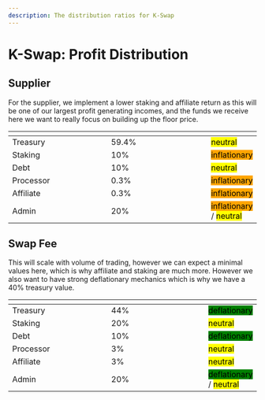 ```yaml
---
description: The distribution ratios for K-Swap
---
```


# K-Swap: Profit Distribution

## Supplier

For the supplier, we implement a lower staking and affiliate return as this will be one of our largest profit generating incomes, and the funds we receive here we want to really focus on building up the floor price.

<table data-header-hidden><thead><tr><th width="256"></th><th width="277"></th><th></th></tr></thead><tbody><tr><td>Treasury</td><td>59.4%</td><td><mark style="background-color:yellow;">neutral</mark></td></tr><tr><td>Staking</td><td>10%</td><td><mark style="background-color:orange;">inflationary</mark></td></tr><tr><td>Debt</td><td>10%</td><td><mark style="background-color:yellow;">neutral</mark></td></tr><tr><td>Processor</td><td>0.3%</td><td><mark style="background-color:orange;">inflationary</mark></td></tr><tr><td>Affiliate</td><td>0.3%</td><td><mark style="background-color:orange;">inflationary</mark></td></tr><tr><td>Admin</td><td>20%</td><td><mark style="background-color:orange;">inflationary</mark> / <mark style="background-color:yellow;">neutral</mark></td></tr></tbody></table>

## Swap Fee

This will scale with volume of trading, however we can expect a minimal values here, which is why affiliate and staking are much more. However we also want to have strong deflationary mechanics which is why we have a 40% treasury value.

<table data-header-hidden><thead><tr><th width="256"></th><th width="276"></th><th></th></tr></thead><tbody><tr><td>Treasury</td><td>44%</td><td><mark style="background-color:green;">deflationary</mark></td></tr><tr><td>Staking</td><td>20%</td><td><mark style="background-color:yellow;">neutral</mark></td></tr><tr><td>Debt</td><td>10%</td><td><mark style="background-color:green;">deflationary</mark></td></tr><tr><td>Processor</td><td>3%</td><td><mark style="background-color:yellow;">neutral</mark></td></tr><tr><td>Affiliate</td><td>3%</td><td><mark style="background-color:yellow;">neutral</mark></td></tr><tr><td>Admin</td><td>20%</td><td><mark style="background-color:green;">deflationary</mark> / <mark style="background-color:yellow;">neutral</mark></td></tr></tbody></table>
